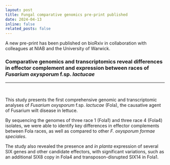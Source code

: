 ```yaml
---
layout: post
title: Fungal comparative genomics pre-print published
date: 2024-04-13
inline: false
related_posts: false
---
```


A new pre-print has been published on bioRxiv in collaboration with colleagues at NIAB and the University of Warwick.

### Comparative genomics and transcriptomics reveal differences in effector complement and expression between races of _Fusarium oxysporum_ f.sp. _lactucae_

---
<br>

This study presents the first comprehensive genomic and transcriptomic analyses of _Fusarium oxysporum_ f.sp. _lactucae_ (Fola), the causative agent of Fusarium wilt disease in lettuce. 

By sequencing the genomes of three race 1 (Fola1) and three race 4 (Fola4) isolates, we were able to identify key differences in effector complements between Fola races, as well as compared to other _F. oxysporum formae speciales_. 

The study also revealed the presence and _in planta_ expression of several SIX genes and other candidate effectors, with significant variations, such as an additional SIX8 copy in Fola4 and transposon-disrupted SIX14 in Fola1. 

<br>